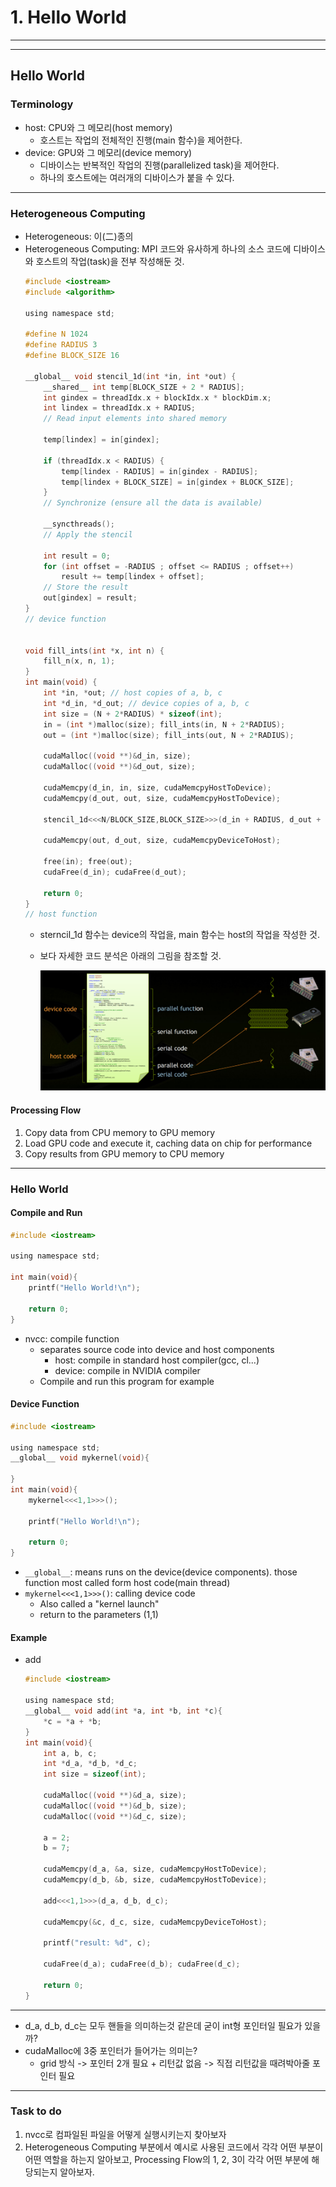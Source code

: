 # 1. Hello World
---
---
## Hello World
### Terminology
- host: CPU와 그 메모리(host memory)
  - 호스트는 작업의 전체적인 진행(main 함수)을 제어한다.
- device: GPU와 그 메모리(device memory)
  - 디바이스는 반복적인 작업의 진행(parallelized task)을 제어한다.
  - 하나의 호스트에는 여러개의 디바이스가 붙을 수 있다.
---
### Heterogeneous Computing
- Heterogeneous: 이(二)종의
- Heterogeneous Computing: MPI 코드와 유사하게 하나의 소스 코드에 디바이스와 호스트의 작업(task)을 전부 작성해둔 것.
    ```c
    #include <iostream>
    #include <algorithm>

    using namespace std;
    
    #define N 1024
    #define RADIUS 3
    #define BLOCK_SIZE 16
    
    __global__ void stencil_1d(int *in, int *out) {
        __shared__ int temp[BLOCK_SIZE + 2 * RADIUS];
        int gindex = threadIdx.x + blockIdx.x * blockDim.x;
        int lindex = threadIdx.x + RADIUS;
        // Read input elements into shared memory
        
        temp[lindex] = in[gindex];
        
        if (threadIdx.x < RADIUS) {
            temp[lindex - RADIUS] = in[gindex - RADIUS];
            temp[lindex + BLOCK_SIZE] = in[gindex + BLOCK_SIZE];
        }
        // Synchronize (ensure all the data is available)
    
        __syncthreads();
        // Apply the stencil
    
        int result = 0;
        for (int offset = -RADIUS ; offset <= RADIUS ; offset++)
            result += temp[lindex + offset];
        // Store the result
        out[gindex] = result;
    }
    // device function


    void fill_ints(int *x, int n) {
        fill_n(x, n, 1);
    }
    int main(void) {
        int *in, *out; // host copies of a, b, c
        int *d_in, *d_out; // device copies of a, b, c
        int size = (N + 2*RADIUS) * sizeof(int);
        in = (int *)malloc(size); fill_ints(in, N + 2*RADIUS);
        out = (int *)malloc(size); fill_ints(out, N + 2*RADIUS);
    
        cudaMalloc((void **)&d_in, size);
        cudaMalloc((void **)&d_out, size);
    
        cudaMemcpy(d_in, in, size, cudaMemcpyHostToDevice);
        cudaMemcpy(d_out, out, size, cudaMemcpyHostToDevice);
        
        stencil_1d<<<N/BLOCK_SIZE,BLOCK_SIZE>>>(d_in + RADIUS, d_out + RADIUS);
    
        cudaMemcpy(out, d_out, size, cudaMemcpyDeviceToHost);
    
        free(in); free(out);
        cudaFree(d_in); cudaFree(d_out);
    
        return 0;
    }
    // host function
    ```
    - sterncil_1d 함수는 device의 작업을, main 함수는 host의 작업을 작성한 것.
    - 보다 자세한 코드 분석은 아래의 그림을 참조할 것.

        ![hete](img/Hete.png)

#### Processing Flow
1. Copy data from CPU memory to GPU memory
2. Load GPU code and execute it, caching data on chip for performance
3. Copy results from GPU memory to CPU memory

---
### Hello World
#### Compile and Run
```c
#include <iostream>

using namespace std;

int main(void){
    printf("Hello World!\n");

    return 0;
}
```
- nvcc: compile function
  - separates source code into device and host components
    - host: compile in standard host compiler(gcc, cl...)
    - device: compile in NVIDIA compiler
  - Compile and run this program for example

#### Device Function
```c
#include <iostream>

using namespace std;
__global__ void mykernel(void){

}
int main(void){
    mykernel<<<1,1>>>();

    printf("Hello World!\n");

    return 0;
}
```
- `__global__`: means runs on the device(device components). those function most called form host code(main thread)
- `mykernel<<<1,1>>>()`: calling device code
  - Also called a "kernel launch"
  - return to the parameters (1,1)

#### Example
- add
    ```c
    #include <iostream>

    using namespace std;
    __global__ void add(int *a, int *b, int *c){
        *c = *a + *b;
    }
    int main(void){
        int a, b, c;
        int *d_a, *d_b, *d_c;
        int size = sizeof(int);

        cudaMalloc((void **)&d_a, size);
        cudaMalloc((void **)&d_b, size);
        cudaMalloc((void **)&d_c, size);

        a = 2;
        b = 7;

        cudaMemcpy(d_a, &a, size, cudaMemcpyHostToDevice);
        cudaMemcpy(d_b, &b, size, cudaMemcpyHostToDevice);

        add<<<1,1>>>(d_a, d_b, d_c);

        cudaMemcpy(&c, d_c, size, cudaMemcpyDeviceToHost);

        printf("result: %d", c);

        cudaFree(d_a); cudaFree(d_b); cudaFree(d_c);

        return 0;
    }
    ```

---
- d_a, d_b, d_c는 모두 핸들을 의미하는것 같은데 굳이 int형 포인터일 필요가 있을까?
- cudaMalloc에 3중 포인터가 들어가는 의미는?
  - grid 방식 -> 포인터 2개 필요 + 리턴값 없음 -> 직접 리턴값을 때려박아줄 포인터 필요
---

### Task to do
1. nvcc로 컴파일된 파일을 어떻게 실행시키는지 찾아보자
2. Heterogeneous Computing 부분에서 예시로 사용된 코드에서 각각 어떤 부분이 어떤 역할을 하는지 알아보고, Processing Flow의 1, 2, 3이 각각 어떤 부분에 해당되는지 알아보자.